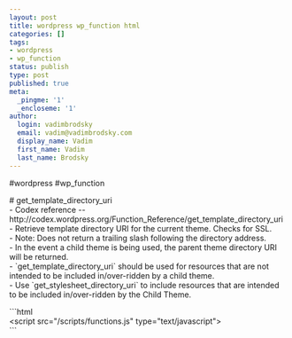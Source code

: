 ```yaml
---
layout: post
title: wordpress wp_function html
categories: []
tags:
- wordpress
- wp_function
status: publish
type: post
published: true
meta:
  _pingme: '1'
  _encloseme: '1'
author:
  login: vadimbrodsky
  email: vadim@vadimbrodsky.com
  display_name: Vadim
  first_name: Vadim
  last_name: Brodsky
---
```

<p>#wordpress #wp_function</p>
<p># get_template_directory_uri<br />
- Codex reference -- http://codex.wordpress.org/Function_Reference/get_template_directory_uri<br />
- Retrieve template directory URI for the current theme. Checks for SSL.<br />
- Note: Does not return a trailing slash following the directory address.<br />
- In the event a child theme is being used, the parent theme directory URI will be returned.<br />
- `get_template_directory_uri` should be used for resources that are not intended to be included in/over-ridden by a child theme.<br />
- Use `get_stylesheet_directory_uri` to include resources that are intended to be included in/over-ridden by the Child Theme.</p>
<p>```html<br />
&lt;script src=&quot;/scripts/functions.js" type="text/javascript"&gt;<br />
```</p>

